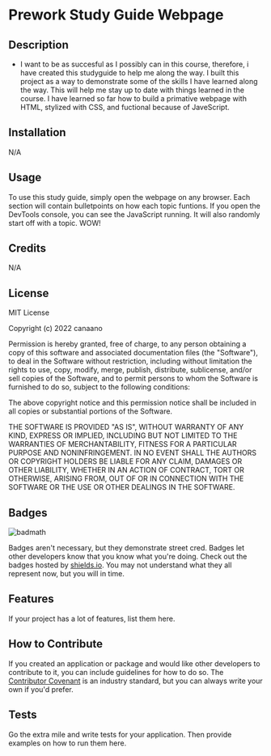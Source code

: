 # Prework Study Guide Webpage

## Description

- I want to be as succesful as I possibly can in this course, therefore, i have created this studyguide to help me along the way. I built this project as a way to demonstrate some of the skills I have learned along the way. This will help me stay up to date with things learned in the course. I have learned so far how to build a primative webpage with HTML, stylized with CSS, and fuctional because of JaveScript.

## Installation

N/A

## Usage

To use this study guide, simply open the webpage on any browser. Each section will contain bulletpoints on how each topic funtions. If you open the DevTools console, you can see the JavaScript running. It will also randomly start off with a topic. WOW!

## Credits

N/A

## License

MIT License

Copyright (c) 2022 canaano

Permission is hereby granted, free of charge, to any person obtaining a copy
of this software and associated documentation files (the "Software"), to deal
in the Software without restriction, including without limitation the rights
to use, copy, modify, merge, publish, distribute, sublicense, and/or sell
copies of the Software, and to permit persons to whom the Software is
furnished to do so, subject to the following conditions:

The above copyright notice and this permission notice shall be included in all
copies or substantial portions of the Software.

THE SOFTWARE IS PROVIDED "AS IS", WITHOUT WARRANTY OF ANY KIND, EXPRESS OR
IMPLIED, INCLUDING BUT NOT LIMITED TO THE WARRANTIES OF MERCHANTABILITY,
FITNESS FOR A PARTICULAR PURPOSE AND NONINFRINGEMENT. IN NO EVENT SHALL THE
AUTHORS OR COPYRIGHT HOLDERS BE LIABLE FOR ANY CLAIM, DAMAGES OR OTHER
LIABILITY, WHETHER IN AN ACTION OF CONTRACT, TORT OR OTHERWISE, ARISING FROM,
OUT OF OR IN CONNECTION WITH THE SOFTWARE OR THE USE OR OTHER DEALINGS IN THE
SOFTWARE.

## Badges

![badmath](https://img.shields.io/github/languages/top/nielsenjared/badmath)

Badges aren't necessary, but they demonstrate street cred. Badges let other developers know that you know what you're doing. Check out the badges hosted by [shields.io](https://shields.io/). You may not understand what they all represent now, but you will in time.

## Features

If your project has a lot of features, list them here.

## How to Contribute

If you created an application or package and would like other developers to contribute to it, you can include guidelines for how to do so. The [Contributor Covenant](https://www.contributor-covenant.org/) is an industry standard, but you can always write your own if you'd prefer.

## Tests

Go the extra mile and write tests for your application. Then provide examples on how to run them here.
